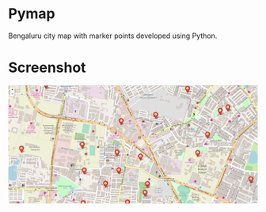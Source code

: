 # Pymap
Bengaluru city map with marker points developed using Python. 

# Screenshot

![alt text](one.png)
